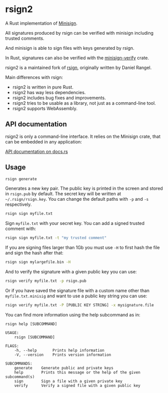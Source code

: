 # rsign2

A Rust implementation of [Minisign](https://jedisct1.github.io/minisign/).

All signatures produced by rsign can be verified with minisign including trusted comments.

And minisign is able to sign files with keys generated by rsign.

In Rust, signatures can also be verified with the [minisign-verify](https://docs.rs/minisign-verify) crate.

rsign2 is a maintained fork of [rsign](https://docs.rs/crate/rsign/), originally written by Daniel Rangel.

Main differences with rsign:

- rsign2 is written in pure Rust.
- rsign2 has way less dependencies.
- rsign2 includes bug fixes and improvements.
- rsign2 tries to be usable as a library, not just as a command-line tool.
- rsign2 supports WebAssembly.

## API documentation

rsign2 is only a command-line interface. It relies on the Minisign crate, that can be embedded in any application:

[API documentation on docs.rs](https://docs.rs/minisign)

## Usage

```sh
rsign generate
```

Generates a new key pair. The public key is printed in the screen and stored in `rsign.pub` by default. The secret key will be written at `~/.rsign/rsign.key`. You can change the default paths with `-p` and `-s` respectively.

```sh
rsign sign myfile.txt
```

Sign `myfile.txt` with your secret key. You can add a signed trusted comment with:

```sh
rsign sign myfile.txt -t "my trusted comment"
```

If you are signing files larger than 1Gb you must use `-H` to first hash the file and sign the hash after that:

```sh
rsign sign mylargefile.bin -H
```

And to verify the signature with a given public key you can use:

```sh
rsign verify myfile.txt -p rsign.pub
```

Or if you have saved the signature file with a custom name other than `myfile.txt.minisig` and want to use a public key string you can use:

```sh
rsign verify myfile.txt -P [PUBLIC KEY STRING] -x mysignature.file
```

You can find more information using the help subcommand as in:

```text
rsign help [SUBCOMMAND]

USAGE:
    rsign [SUBCOMMAND]

FLAGS:
    -h, --help       Prints help information
    -V, --version    Prints version information

SUBCOMMANDS:
    generate    Generate public and private keys
    help        Prints this message or the help of the given subcommand(s)
    sign        Sign a file with a given private key
    verify      Verify a signed file with a given public key
```
